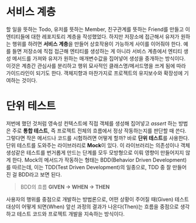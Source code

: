 # 서비스 계층
할 일을 뜻하는 Todo, 유저를 뜻하는 Member, 친구관계를 뜻하는 Friend를 만들고 이 엔티티들에 대한 레포지토리 계층을 작성했었다. 하지만 저장소에 접근해서 유저가 원하는 행위를 하려면 **서비스 계층**을 만들어 상호작용이 가능하게 사이를 이어줘야 한다. 예를 들면 저장소에 직접 접근해 엔티티를 생성하는 게 아니라 서비스 계층에서 엔티티 생성 메서드를 가져와 유저가 원하는 매개변수값을 집어넣어 생성을 중개하는 방식이다. 이것은 계층간 관심사를 분리하고 행위 묘사적인 클래스명/메서드명을 쓰게 됨에 따라 가이드라인이 되기도 한다. 객체지향과 마찬가지로 프로젝트의 유지보수와 확장성에 기여하는 것이다.
# 단위 테스트
저번에 했던 것처럼 영속성 컨텍스트에 직접 객체를 생성해 집어넣고 _assert_ 하는 방법은 주로 **통합 테스트**, 즉 프로젝트 전체의 흐름에서 정상 작동하는지를 판단할 때 쓴다. 그렇다면 작은 메서드나 코드를 시험하려면 어떻게 할까? 바로 **단위 테스트**를 사용한다. 단위 테스트를 도와주는 라이브러리로 **Mock**이 있다. 이 라이브러리는 의존성이나 객체 생성같은 테스트를 번거롭게 만드는 단계를 모두 모방형으로 이뤄 영향이 만들어지지 않게 한다. 
Mock의 메서드가 작동하는 형태는 BDD(Behavior Driven Development)를 따르는데, 이는 TDD(Test Driven Development)의 일종으로, TDD 중 잘 만들어진 걸 BDD라고 보면 된다.
> BDD의 흐름
> **GIVEN -> WHEN -> THEN**

사용자의 행위를 중점으로 개발하는 방법론으로, 어떤 상황이 주어질 때(Given) 테스트 대상이 어떻게 되면(When) 앞선 과정의 결과가 나온다(Then)는 흐름을 중점으로 생각하고 테스트 코드와 프로젝트 개발을 지속하는 방식이다.